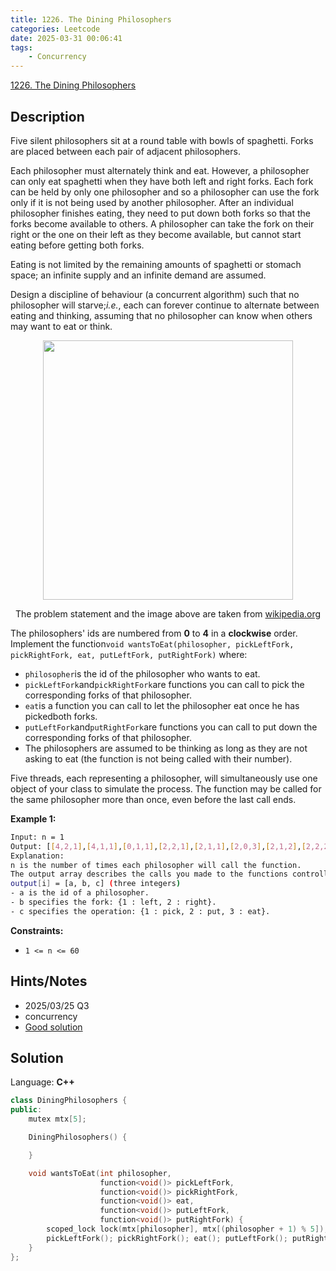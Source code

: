 ```yaml
---
title: 1226. The Dining Philosophers
categories: Leetcode
date: 2025-03-31 00:06:41
tags:
    - Concurrency
---
```


[1226. The Dining Philosophers](https://leetcode.com/problems/the-dining-philosophers/description/?envType=problem-list-v2&envId=concurrency)

## Description

Five silent philosophers sit at a round table with bowls of spaghetti. Forks are placed between each pair of adjacent philosophers.

Each philosopher must alternately think and eat. However, a philosopher can only eat spaghetti when they have both left and right forks. Each fork can be held by only one philosopher and so a philosopher can use the fork only if it is not being used by another philosopher. After an individual philosopher finishes eating, they need to put down both forks so that the forks become available to others. A philosopher can take the fork on their right or the one on their left as they become available, but cannot start eating before getting both forks.

Eating is not limited by the remaining amounts of spaghetti or stomach space; an infinite supply and an infinite demand are assumed.

Design a discipline of behaviour (a concurrent algorithm) such that no philosopher will starve;<i>i.e.</i>, each can forever continue to alternate between eating and thinking, assuming that no philosopher can know when others may want to eat or think.

<p style="text-align: center;"><img alt="" src="https://assets.leetcode.com/uploads/2019/09/24/an_illustration_of_the_dining_philosophers_problem.png" style="width: 400px; height: 415px;">

<p style="text-align: center;">The problem statement and the image above are taken from <a href="https://en.wikipedia.org/wiki/Dining_philosophers_problem" target="_blank">wikipedia.org</a>

The philosophers' ids are numbered from **0**  to **4**  in a **clockwise**  order. Implement the function`void wantsToEat(philosopher, pickLeftFork, pickRightFork, eat, putLeftFork, putRightFork)` where:

- `philosopher`is the id of the philosopher who wants to eat.
- `pickLeftFork`and`pickRightFork`are functions you can call to pick the corresponding forks of that philosopher.
- `eat`is a function you can call to let the philosopher eat once he has pickedboth forks.
- `putLeftFork`and`putRightFork`are functions you can call to put down the corresponding forks of that philosopher.
- The philosophers are assumed to be thinking as long as they are not asking to eat (the function is not being called with their number).

Five threads, each representing a philosopher, will simultaneously use one object of your class to simulate the process. The function may be called for the same philosopher more than once, even before the last call ends.

**Example 1:**

```bash
Input: n = 1
Output: [[4,2,1],[4,1,1],[0,1,1],[2,2,1],[2,1,1],[2,0,3],[2,1,2],[2,2,2],[4,0,3],[4,1,2],[0,2,1],[4,2,2],[3,2,1],[3,1,1],[0,0,3],[0,1,2],[0,2,2],[1,2,1],[1,1,1],[3,0,3],[3,1,2],[3,2,2],[1,0,3],[1,1,2],[1,2,2]]
Explanation:
n is the number of times each philosopher will call the function.
The output array describes the calls you made to the functions controlling the forks and the eat function, its format is:
output[i] = [a, b, c] (three integers)
- a is the id of a philosopher.
- b specifies the fork: {1 : left, 2 : right}.
- c specifies the operation: {1 : pick, 2 : put, 3 : eat}.
```

**Constraints:**

- `1 <= n <= 60`

## Hints/Notes

- 2025/03/25 Q3
- concurrency
- [Good solution](https://leetcode.com/problems/the-dining-philosophers/solutions/2205538/c-three-solutions-detailed-explanation-one-liner-follow-up-questions/?envType=problem-list-v2&envId=concurrency)

## Solution

Language: **C++**

```C++
class DiningPhilosophers {
public:
    mutex mtx[5];

    DiningPhilosophers() {

    }

    void wantsToEat(int philosopher,
                    function<void()> pickLeftFork,
                    function<void()> pickRightFork,
                    function<void()> eat,
                    function<void()> putLeftFork,
                    function<void()> putRightFork) {
        scoped_lock lock(mtx[philosopher], mtx[(philosopher + 1) % 5]);
        pickLeftFork(); pickRightFork(); eat(); putLeftFork(); putRightFork();
    }
};
```
